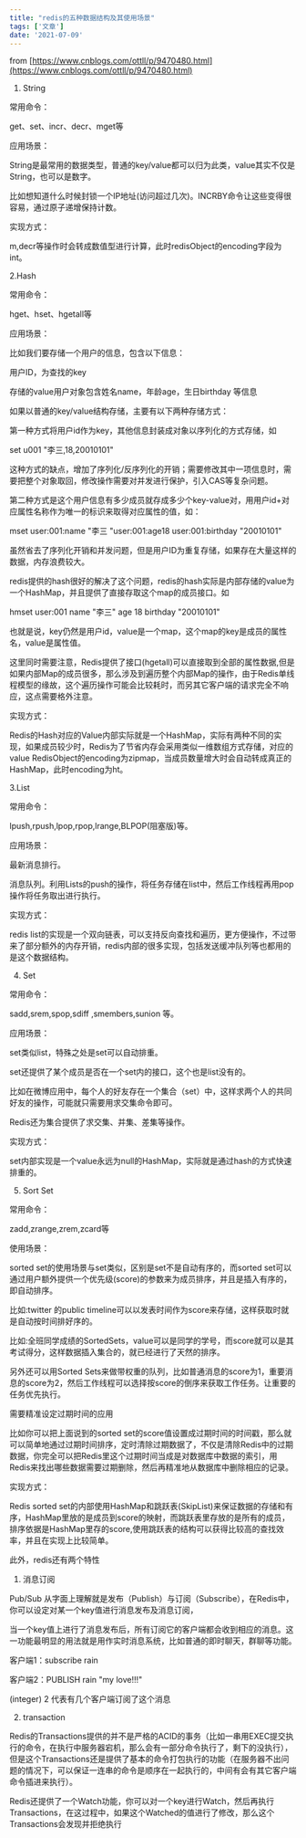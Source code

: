 ```yaml
---
title: "redis的五种数据结构及其使用场景"
tags: ['文章']
date: '2021-07-09'
---
```


from [https://www.cnblogs.com/ottll/p/9470480.html](https://www.cnblogs.com/ottll/p/9470480.html)

1. String

常用命令：

get、set、incr、decr、mget等

应用场景：

String是最常用的数据类型，普通的key/value都可以归为此类，value其实不仅是String，也可以是数字。

比如想知道什么时候封锁一个IP地址(访问超过几次)。INCRBY命令让这些变得很容易，通过原子递增保持计数。

实现方式：

m,decr等操作时会转成数值型进行计算，此时redisObject的encoding字段为int。

2.Hash

常用命令：

hget、hset、hgetall等

应用场景：

比如我们要存储一个用户的信息，包含以下信息：

用户ID，为查找的key

存储的value用户对象包含姓名name，年龄age，生日birthday 等信息

如果以普通的key/value结构存储，主要有以下两种存储方式：

第一种方式将用户id作为key，其他信息封装成对象以序列化的方式存储，如

set u001 "李三,18,20010101"

这种方式的缺点，增加了序列化/反序列化的开销；需要修改其中一项信息时，需要把整个对象取回，修改操作需要对并发进行保护，引入CAS等复杂问题。

第二种方式是这个用户信息有多少成员就存成多少个key-value对，用用户id+对应属性名称作为唯一的标识来取得对应属性的值，如：

mset user:001:name "李三 "user:001:age18 user:001:birthday "20010101"

虽然省去了序列化开销和并发问题，但是用户ID为重复存储，如果存在大量这样的数据，内存浪费较大。

redis提供的hash很好的解决了这个问题，redis的hash实际是内部存储的value为一个HashMap，并且提供了直接存取这个map的成员接口。如

hmset user:001 name "李三" age 18 birthday "20010101"

也就是说，key仍然是用户id，value是一个map，这个map的key是成员的属性名，value是属性值。

这里同时需要注意，Redis提供了接口(hgetall)可以直接取到全部的属性数据,但是如果内部Map的成员很多，那么涉及到遍历整个内部Map的操作，由于Redis单线程模型的缘故，这个遍历操作可能会比较耗时，而另其它客户端的请求完全不响应，这点需要格外注意。

实现方式：

Redis的Hash对应的Value内部实际就是一个HashMap，实际有两种不同的实现，如果成员较少时，Redis为了节省内存会采用类似一维数组方式存储，对应的value RedisObject的encoding为zipmap，当成员数量增大时会自动转成真正的HashMap，此时encoding为ht。

3.List

常用命令：

lpush,rpush,lpop,rpop,lrange,BLPOP(阻塞版)等。

应用场景：

最新消息排行。

消息队列。利用Lists的push的操作，将任务存储在list中，然后工作线程再用pop操作将任务取出进行执行。

实现方式：

redis list的实现是一个双向链表，可以支持反向查找和遍历，更方便操作，不过带来了部分额外的内存开销，redis内部的很多实现，包括发送缓冲队列等也都用的是这个数据结构。

4. Set

常用命令：

sadd,srem,spop,sdiff ,smembers,sunion 等。

应用场景：

set类似list，特殊之处是set可以自动排重。

set还提供了某个成员是否在一个set内的接口，这个也是list没有的。

比如在微博应用中，每个人的好友存在一个集合（set）中，这样求两个人的共同好友的操作，可能就只需要用求交集命令即可。

 Redis还为集合提供了求交集、并集、差集等操作。

实现方式：

set内部实现是一个value永远为null的HashMap，实际就是通过hash的方式快速排重的。

5. Sort Set

常用命令：

zadd,zrange,zrem,zcard等

使用场景：

sorted set的使用场景与set类似，区别是set不是自动有序的，而sorted set可以通过用户额外提供一个优先级(score)的参数来为成员排序，并且是插入有序的，即自动排序。

比如:twitter 的public timeline可以以发表时间作为score来存储，这样获取时就是自动按时间排好序的。

比如:全班同学成绩的SortedSets，value可以是同学的学号，而score就可以是其考试得分，这样数据插入集合的，就已经进行了天然的排序。

另外还可以用Sorted Sets来做带权重的队列，比如普通消息的score为1，重要消息的score为2，然后工作线程可以选择按score的倒序来获取工作任务。让重要的任务优先执行。

需要精准设定过期时间的应用

比如你可以把上面说到的sorted set的score值设置成过期时间的时间戳，那么就可以简单地通过过期时间排序，定时清除过期数据了，不仅是清除Redis中的过期数据，你完全可以把Redis里这个过期时间当成是对数据库中数据的索引，用Redis来找出哪些数据需要过期删除，然后再精准地从数据库中删除相应的记录。

实现方式：

Redis sorted set的内部使用HashMap和跳跃表(SkipList)来保证数据的存储和有序，HashMap里放的是成员到score的映射，而跳跃表里存放的是所有的成员，排序依据是HashMap里存的score,使用跳跃表的结构可以获得比较高的查找效率，并且在实现上比较简单。

此外，redis还有两个特性

1. 消息订阅

Pub/Sub 从字面上理解就是发布（Publish）与订阅（Subscribe），在Redis中，你可以设定对某一个key值进行消息发布及消息订阅，

当一个key值上进行了消息发布后，所有订阅它的客户端都会收到相应的消息。这一功能最明显的用法就是用作实时消息系统，比如普通的即时聊天，群聊等功能。

客户端1：subscribe  rain

客户端2：PUBLISH  rain "my love!!!"

(integer) 2 代表有几个客户端订阅了这个消息

2. transaction

Redis的Transactions提供的并不是严格的ACID的事务（比如一串用EXEC提交执行的命令，在执行中服务器宕机，那么会有一部分命令执行了，剩下的没执行），但是这个Transactions还是提供了基本的命令打包执行的功能（在服务器不出问题的情况下，可以保证一连串的命令是顺序在一起执行的，中间有会有其它客户端命令插进来执行）。

Redis还提供了一个Watch功能，你可以对一个key进行Watch，然后再执行Transactions，在这过程中，如果这个Watched的值进行了修改，那么这个Transactions会发现并拒绝执行
